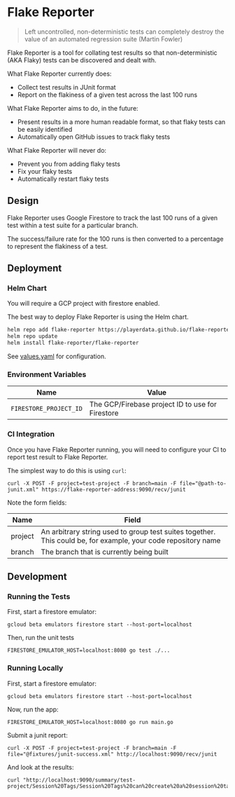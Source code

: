 # Flake Reporter

> Left uncontrolled, non-deterministic tests can completely destroy the value of an automated regression suite (Martin Fowler)

Flake Reporter is a tool for collating test results so that non-deterministic
(AKA Flaky) tests can be discovered and dealt with.

What Flake Reporter currently does:

- Collect test results in JUnit format
- Report on the flakiness of a given test across the last 100 runs

What Flake Reporter aims to do, in the future:

- Present results in a more human readable format, so that flaky tests can be
  easily identified
- Automatically open GitHub issues to track flaky tests

What Flake Reporter will never do:

- Prevent you from adding flaky tests
- Fix your flaky tests
- Automatically restart flaky tests

## Design

Flake Reporter uses Google Firestore to track the last 100 runs of a given test
within a test suite for a particular branch.

The success/failure rate for the 100 runs is then converted to a percentage to
represent the flakiness of a test.

## Deployment

### Helm Chart

You will require a GCP project with firestore enabled.

The best way to deploy Flake Reporter is using the Helm chart.

```sh
helm repo add flake-reporter https://playerdata.github.io/flake-reporter
helm repo update
helm install flake-reporter/flake-reporter
```

See [values.yaml](./charts/flake-reporter/values.yaml) for configuration.

### Environment Variables

| Name                   | Value                                            |
| ---------------------- | ------------------------------------------------ |
| `FIRESTORE_PROJECT_ID` | The GCP/Firebase project ID to use for Firestore |

### CI Integration

Once you have Flake Reporter running, you will need to configure your CI to report
test result to Flake Reporter.

The simplest way to do this is using `curl`:

```
curl -X POST -F project=test-project -F branch=main -F file="@path-to-junit.xml" https://flake-reporter-address:9090/recv/junit
```

Note the form fields:

| Name    | Field                                                                                                         |
| ------- | ------------------------------------------------------------------------------------------------------------- |
| project | An arbitrary string used to group test suites together. This could be, for example, your code repository name |
| branch  | The branch that is currently being built                                                                      |

## Development

### Running the Tests

First, start a firestore emulator:

```
gcloud beta emulators firestore start --host-port=localhost
```

Then, run the unit tests

```
FIRESTORE_EMULATOR_HOST=localhost:8080 go test ./...
```

### Running Locally

First, start a firestore emulator:

```
gcloud beta emulators firestore start --host-port=localhost
```

Now, run the app:

```
FIRESTORE_EMULATOR_HOST=localhost:8080 go run main.go
```

Submit a junit report:

```
curl -X POST -F project=test-project -F branch=main -F file="@fixtures/junit-success.xml" http://localhost:9090/recv/junit
```

And look at the results:

```
curl "http://localhost:9090/summary/test-project/Session%20Tags/Session%20Tags%20can%20create%20a%20session%20tag"
```
